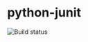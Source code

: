 python-junit
============

![Build status](https://travis-ci.org/Scony/python-junit.svg?branch=master)

